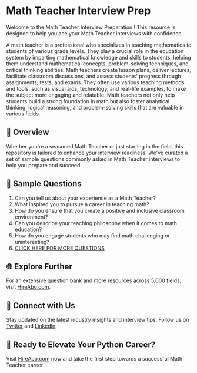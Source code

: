 # Math Teacher Interview Prep

Welcome to the Math Teacher Interview Preparation ! This resource is designed to help you ace your Math Teacher interviews with confidence.

A math teacher is a professional who specializes in teaching mathematics to students of various grade levels. They play a crucial role in the education system by imparting mathematical knowledge and skills to students, helping them understand mathematical concepts, problem-solving techniques, and critical thinking abilities. Math teachers create lesson plans, deliver lectures, facilitate classroom discussions, and assess students' progress through assignments, tests, and exams. They often use various teaching methods and tools, such as visual aids, technology, and real-life examples, to make the subject more engaging and relatable. Math teachers not only help students build a strong foundation in math but also foster analytical thinking, logical reasoning, and problem-solving skills that are valuable in various fields.

## 🚀 Overview

Whether you're a seasoned Math Teacher or just starting in the field, this repository is tailored to enhance your interview readiness. We've curated a set of sample questions commonly asked in Math Teacher interviews to help you prepare and succeed.

## 📝 Sample Questions

1. Can you tell us about your experience as a Math Teacher?
2. What inspired you to pursue a career in teaching math?
3. How do you ensure that you create a positive and inclusive classroom environment?
4. Can you describe your teaching philosophy when it comes to math education?
5. How do you engage students who may find math challenging or uninteresting?
6. [CLICK HERE FOR MORE QUESTIONS](https://hireabo.com/job/4_0_13/Math%20Teacher)

## 🌐 Explore Further

For an extensive question bank and more resources across 5,000 fields, visit [HireAbo.com](https://www.hireabo.com).

## 📱 Connect with Us

Stay updated on the latest industry insights and interview tips. Follow us on [Twitter](https://twitter.com/hireabo) and [LinkedIn](https://www.linkedin.com/in/hire-abo-3609972a8/).

## 🚀 Ready to Elevate Your Python Career?

Visit [HireAbo.com](https://www.hireabo.com) now and take the first step towards a successful Math Teacher career!